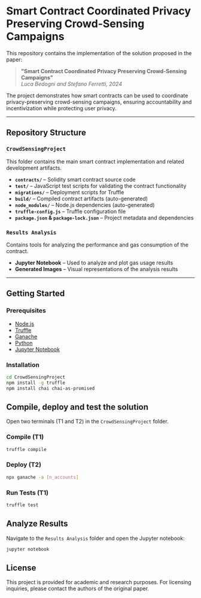 # Smart Contract Coordinated Privacy Preserving Crowd-Sensing Campaigns

This repository contains the implementation of the solution proposed in the paper:

> **"Smart Contract Coordinated Privacy Preserving Crowd-Sensing Campaigns"**  
> *Luca Bedogni and Stefano Ferretti, 2024*

The project demonstrates how smart contracts can be used to coordinate privacy-preserving crowd-sensing campaigns, ensuring accountability and incentivization while protecting user privacy.

---

## Repository Structure

### `CrowdSensingProject`
This folder contains the main smart contract implementation and related development artifacts.

- **`contracts/`** – Solidity smart contract source code  
- **`test/`** – JavaScript test scripts for validating the contract functionality  
- **`migrations/`** – Deployment scripts for Truffle  
- **`build/`** – Compiled contract artifacts (auto-generated)  
- **`node_modules/`** – Node.js dependencies (auto-generated)  
- **`truffle-config.js`** – Truffle configuration file  
- **`package.json` & `package-lock.json`** – Project metadata and dependencies

### `Results Analysis`
Contains tools for analyzing the performance and gas consumption of the contract.

- **Jupyter Notebook** – Used to analyze and plot gas usage results  
- **Generated Images** – Visual representations of the analysis results

---

## Getting Started

### Prerequisites
- [Node.js](https://nodejs.org/)
- [Truffle](https://trufflesuite.com/)
- [Ganache](https://trufflesuite.com/ganache/)
- [Python](https://www.python.org/)
- [Jupyter Notebook](https://jupyter.org/)

### Installation
```bash
cd CrowdSensingProject
npm install -g truffle
npm install chai chai-as-promised
```

## Compile, deploy and test the solution

Open two terminals (T1 and T2) in the `CrowdSensingProject` folder.

### Compile (T1)
```bash
truffle compile
```
### Deploy (T2)
```bash
npx ganache -a [n_accounts]
```

### Run Tests (T1)
```bash
truffle test
```

## Analyze Results
Navigate to the `Results Analysis` folder and open the Jupyter notebook:
```bash
jupyter notebook
```

## License
This project is provided for academic and research purposes. For licensing inquiries, please contact the authors of the original paper.
